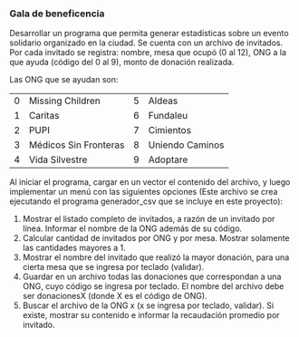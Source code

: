 ### Gala de beneficencia

Desarrollar un programa que permita generar estadísticas sobre un evento solidario organizado en la ciudad.
Se cuenta con un archivo de invitados. Por cada invitado se registra: nombre, mesa que ocupó (0 al 12), ONG a la que 
ayuda (código del 0 al 9), monto de donación realizada.

Las ONG que se ayudan son:

|   |                       |   |                 |
|:-:|-----------------------|:-:|-----------------|
| 0 | Missing Children      | 5 | Aldeas          |
| 1 | Caritas               | 6 | Fundaleu        |
| 2 | PUPI                  | 7 | Cimientos       |
| 3 | Médicos Sin Fronteras | 8 | Uniendo Caminos |
| 4 | Vida Silvestre        | 9 | Adoptare        |

Al iniciar el programa, cargar en un vector el contenido del archivo, y luego implementar un menú con las siguientes
opciones (Este archivo se crea ejecutando el programa generador_csv que se incluye en este proyecto):

1. Mostrar el listado completo de invitados, a razón de un invitado por línea. Informar el nombre de la ONG además de 
   su código.
2. Calcular cantidad de invitados por ONG y por mesa. Mostrar solamente las cantidades mayores a 1.
3. Mostrar el nombre del invitado que realizó la mayor donación, para una cierta mesa que se ingresa por teclado (validar).
4. Guardar en un archivo todas las donaciones que correspondan a una ONG, cuyo código se ingresa por teclado. El nombre del 
   archivo debe ser donacionesX (donde X es el código de ONG).
5. Buscar el archivo de la ONG x (x se ingresa por teclado, validar). Si existe, mostrar su contenido e informar la 
   recaudación promedio por invitado.

